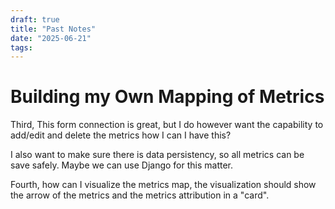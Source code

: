 ```yaml
---
draft: true
title: "Past Notes"
date: "2025-06-21"
tags: 
---
```

# Building my Own Mapping of Metrics

Third, This form connection is great, but I do however want the capability to add/edit and delete the metrics how I can I have this?

I also want to make sure there is data persistency, so all metrics can be save safely. Maybe we can use Django for this matter.

Fourth, how can I visualize the metrics map, the visualization should show the arrow of the metrics and the metrics attribution in a "card".